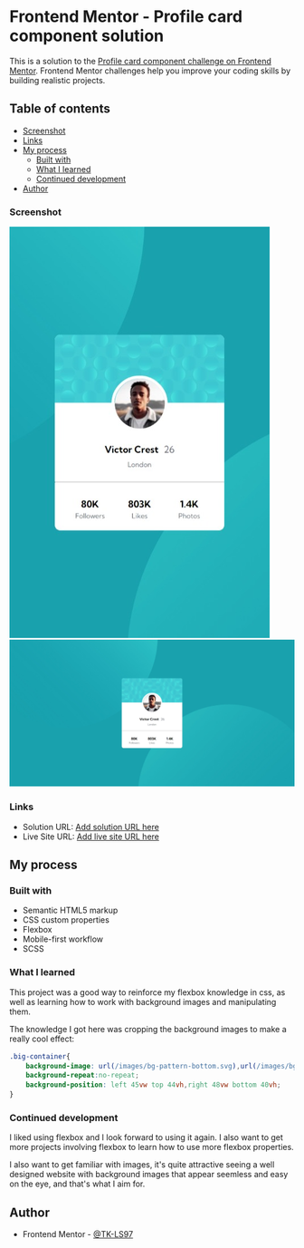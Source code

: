 # Frontend Mentor - Profile card component solution

This is a solution to the [Profile card component challenge on Frontend Mentor](https://www.frontendmentor.io/challenges/profile-card-component-cfArpWshJ). Frontend Mentor challenges help you improve your coding skills by building realistic projects. 

## Table of contents

  - [Screenshot](#screenshot)
  - [Links](#links)
- [My process](#my-process)
  - [Built with](#built-with)
  - [What I learned](#what-i-learned)
  - [Continued development](#continued-development)
- [Author](#author)



### Screenshot

![](./screenshots/Mobile%20Screenshot.jpeg)
![](./screenshots/Desktop%20Screenshot.jpeg)


### Links

- Solution URL: [Add solution URL here](https://your-solution-url.com)
- Live Site URL: [Add live site URL here](https://your-live-site-url.com)

## My process

### Built with

- Semantic HTML5 markup
- CSS custom properties
- Flexbox
- Mobile-first workflow
- SCSS

### What I learned
This project was a good way to reinforce my flexbox knowledge in css, as well as learning how to work with background images and manipulating them.

The knowledge I got here was cropping the background images to make a really cool effect:

```css
.big-container{
    background-image: url(/images/bg-pattern-bottom.svg),url(/images/bg-pattern-top.svg);
    background-repeat:no-repeat;
    background-position: left 45vw top 44vh,right 48vw bottom 40vh;
}
```



### Continued development
I liked using flexbox and I look forward to using it again. I also want to get more projects involving flexbox to learn how to use more flexbox properties.

I also want to get familiar with images, it's quite attractive seeing a well designed website with background images that appear seemless and easy on the eye, and that's what I aim for.



## Author


- Frontend Mentor - [@TK-LS97](https://www.frontendmentor.io/profile/TK-LS97)


